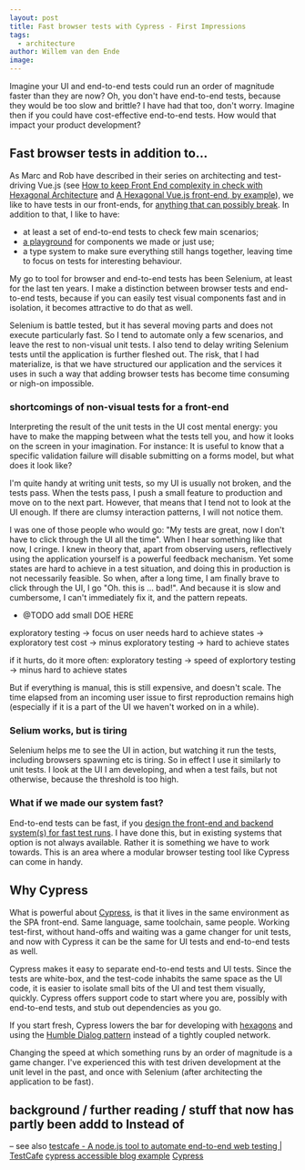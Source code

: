 ```yaml
---
layout: post
title: Fast browser tests with Cypress - First Impressions
tags:
  - architecture
author: Willem van den Ende
image:
---
```


Imagine your UI and end-to-end tests could run an order of magnitude faster than
they are now? Oh, you don't have end-to-end tests, because they would be too
slow and brittle? I have had that too, don't worry. Imagine then if you could
have cost-effective end-to-end tests. How would that impact your product
development?

## Fast browser tests in addition to...

As Marc and Rob have described in their series on architecting and test-driving Vue.js (see [How to keep Front End complexity in check with Hexagonal Architecture](/2020/09/09/how-to-keep-complexity-in-check-with-hexagonal-architecture.html) and [A Hexagonal Vue.js front-end, by example](/2020/09/25/hexagonal-frontend-example.html)), we like to have tests in our front-ends, for [anything that can possibly break](http://wiki.c2.com/?TestEverythingThatCouldPossiblyBreak). In addition to that, I like to have:

* at least a set of end-to-end tests to check few main scenarios;
* [a playground](https://storybook.js.org) for components we made or just use;
* a type system to make sure everything still hangs together, leaving time to focus on tests for interesting behaviour.

My go to tool for browser and end-to-end tests has been Selenium, at least for
the last ten years. I make a distinction between browser tests and end-to-end
tests, because if you can easily test visual components fast and in isolation,
it becomes attractive to do that as well.

Selenium is battle tested, but it has several moving parts and does not execute
particularly fast. So I tend to automate only a few scenarios, and leave the
rest to non-visual unit tests. I also tend to delay writing Selenium tests until the application is further fleshed out. The risk, that I had materialize, is that we have structured our application and the services it uses in such a way that adding browser tests has become time consuming or nigh-on impossible.

### shortcomings of non-visual tests for a front-end
Interpreting the result of the unit tests in the UI cost mental energy: you have to make the mapping between what the tests tell you, and how it looks on the screen in your imagination. For instance: It is useful to know that a specific validation failure will disable submitting on a forms model, but what does it look like?

I'm quite handy at writing unit tests, so my UI is usually not broken, and the tests pass. When the tests pass, I push a small feature to production and move on to the next part. However, that means that I tend not to look at the UI enough. If there are clumsy interaction patterns, I will not notice them.

I was one of those people who would go: "My tests are great, now I don't have to click through the UI all the time". When I hear something like that now, I cringe. I knew in theory that, apart from observing users, reflectively using the application yourself is a powerful feedback mechanism. Yet some states are hard to achieve in a test situation, and doing this in production is not necessarily feasible. So when, after a long time, I am finally brave to click through the UI, I go "Oh. this is ... bad!". And because it is slow and cumbersome, I can't immediately fix it, and the pattern repeats.

- @TODO add small DOE HERE

exploratory testing -> focus on user needs
hard to achieve states -> exploratory test cost -> minus exploratory testing -> hard to achieve states

if it hurts, do it more often:
exploratory testing -> speed of explortory testing -> minus hard to achieve states

But if everything is manual, this is still expensive, and doesn't scale. The time elapsed from an incoming user issue to first reproduction remains high (especially if it is a part of the UI we haven't worked on in a while).

### Selium works, but is tiring
Selenium helps me to see the UI in action, but watching it run the tests, including browsers spawning etc is tiring. So in effect I use it similarly to unit tests. I look at the UI I am developing, and when a test fails, but not otherwise, because the threshold is too high.

### What if we made our system fast?
End-to-end tests can be fast, if you [design the front-end and backend system(s) for fast test runs](/2020/09/17/test-architecture.html). I have done this, but in existing systems that option is not always available. Rather it is something we have to work towards. This is an area where a modular browser testing tool like Cypress can come in handy.

## Why Cypress

What is powerful about [Cypress](https://www.cypress.io/), is that it lives in
the same environment as the SPA front-end. Same language, same toolchain, same
people. Working test-first, without hand-offs and waiting was a game changer for
unit tests, and now with Cypress it can be the same for UI tests and end-to-end tests as well.

Cypress makes it easy to separate end-to-end tests and UI tests. Since the tests
are white-box, and the test-code inhabits the same space as the UI code, it is
easier to isolate small bits of the UI and test them visually, quickly. Cypress
offers support code to start where you are, possibly with end-to-end tests, and
stub out dependencies as you go.

If you start fresh, Cypress lowers the bar for developing with
[hexagons](/2020/08/20/hexagonal-architecture.html) and using the [Humble
Dialog pattern](http://xunitpatterns.com/Humble%20Object.html) instead of a tightly coupled network.

Changing the speed at which something runs by an order of magnitude is a game
changer. I've experienced this with test driven development at the unit level in the past, and once with Selenium (after architecting the application to be fast).


## background / further reading / stuff that now has partly been addd to Instead of
&#x2013; see also [testcafe - A node.js tool to automate end-to-end web testing | TestCafe](a_node_js_tool_to_automate_end_to_end_web_testing_testcafe.md)
[cypress accessible blog example](cypress_example_recipes_examples_blogs_a11y_at_master_cypress_io_cypress_example_recipes.md)
[Cypress](20200925094231-cypress.md)
